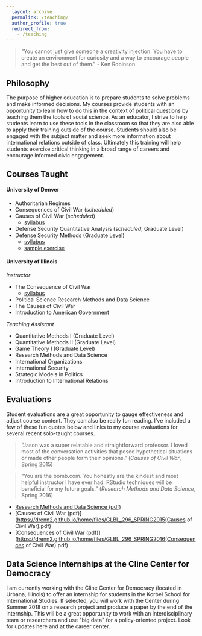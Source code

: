 ```yaml
---
  layout: archive
  permalink: /teaching/
  author_profile: true
  redirect_from:
    - /teaching
---
```


> "You cannot just give someone a creativity injection. You have to create an environment for curiosity and a way to encourage people and get the best out of them." - Ken Robinson

## Philosophy
The purpose of higher education is to prepare students to solve problems and make informed decisions. My courses provide students with an opportunity to learn how to do this in the context of political questions by teaching them the tools of social science. As an educator, I strive to help students learn to use these tools in the classroom so that they are also able to apply their training outside of the course. Students should also be engaged with the subject matter and seek more information about international relations outside of class. Ultimately this training will help students exercise critical thinking in a broad range of careers and encourage informed civic engagement.  


## Courses Taught
#### University of Denver  
- Authoritarian Regimes 
- Consequences of Civil War (_scheduled_)
- Causes of Civil War (_scheduled_)
  * [syllabus](https://drenn2.github.io/home/files/syllabus-causescw-spring2018.pdf)
- Defense Security Quantitative Analysis (_scheduled_, Graduate Level)
- Defense Security Methods (Graduate Level)
  * [syllabus](https://drenn2.github.io/home/files/syllabus-dsm-fall2017-html.html)
  * [sample exercise](https://drenn2.github.io/home/files/1-data-management-venezuela.html)

#### University of Illinois 
_Instructor_  
- The Consequence of Civil War 
  * [syllabus](https://drenn2.github.io/home/files/GLBL296_Syllabus_Spring2017.pdf)
- Political Science Research Methods and Data Science
- The Causes of Civil War 
- Introduction to American Government

_Teaching Assistant_  
- Quantitative Methods I (Graduate Level)
- Quantitative Methods II (Graduate Level)
- Game Theory I (Graduate Level)
- Research Methods and Data Science
- International Organizations
- International Security
- Strategic Models in Politics
- Introduction to International Relations 

## Evaluations
Student evaluations are a great opportunity to gauge effectiveness and adjust course content. They can also be really fun reading. I've included a few of these fun quotes below and links to my course evaluations for several recent solo-taught courses.  

> “Jason was a super relatable and straightforward professor. I loved most of the conversation activities that posed hypothetical situations or made other people form their opinions.” (_Causes of Civil War_, Spring 2015)  

> “You are the bomb.com. You honestly are the kindest and most helpful instructor I have ever had. RStudio techniques will be beneficial for my future goals.” (_Research Methods and Data Science_, Spring 2016)  

- [Research Methods and Data Science (pdf)](https://drenn2.github.io/home/files/PS_230_SPRING2016_Indep.pdf)
- [Causes of Civil War (pdf)](https://drenn2.github.io/home/files/GLBL_296_SPRING2015(Causes of Civil War).pdf)
- [Consequences of Civil War (pdf)](https://drenn2.github.io/home/files/GLBL_296_SPRING2016(Consequences of Civil War).pdf)

## Data Science Internships at the Cline Center for Democracy
I am currently working with the Cline Center for Democracy (located in Urbana, Illinois) to offer an internship for students in the Korbel School for International Studies. If selected, you will work with the Center during Summer 2018 on a research project and produce a paper by the end of the internship. This will be a great opportunity to work with an interdisciplinary team or researchers and use "big data" for a policy-oriented project. Look for updates here and at the career center.  
